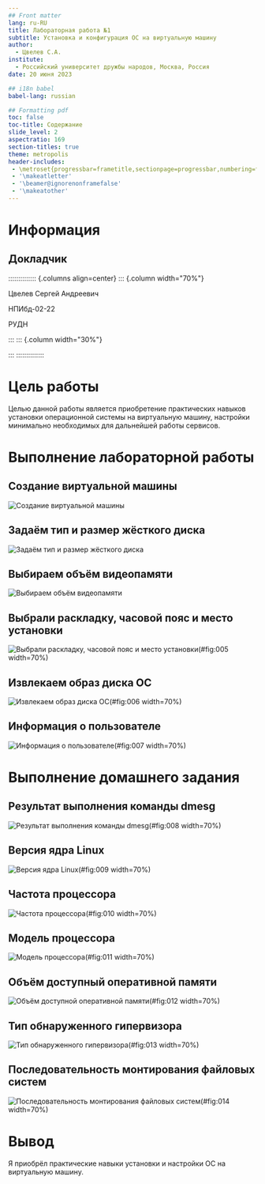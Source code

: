 ```yaml
---
## Front matter
lang: ru-RU
title: Лабораторная работа №1
subtitle: Установка и конфигурация ОС на виртуальную машину
author:
  - Цвелев С.А.
institute:
  - Российский университет дружбы народов, Москва, Россия
date: 20 июня 2023

## i18n babel
babel-lang: russian

## Formatting pdf
toc: false
toc-title: Содержание
slide_level: 2
aspectratio: 169
section-titles: true
theme: metropolis
header-includes:
 - \metroset{progressbar=frametitle,sectionpage=progressbar,numbering=fraction}
 - '\makeatletter'
 - '\beamer@ignorenonframefalse'
 - '\makeatother'
---
```


# Информация

## Докладчик

:::::::::::::: {.columns align=center}
::: {.column width="70%"}

  Цвелев Сергей Андреевич

  НПИбд-02-22

  РУДН

:::
::: {.column width="30%"}


:::
::::::::::::::

# Цель работы

Целью данной работы является приобретение практических навыков установки операционной системы на виртуальную машину, настройки минимально необходимых для дальнейшей работы сервисов.

# Выполнение лабораторной работы
## Создание виртуальной машины

![Создание виртуальной машины](image/img1.png)

## Задаём тип и размер жёсткого диска

![Задаём тип и размер жёсткого диска](image/img2.png)

## Выбираем объём видеопамяти

![Выбираем объём видеопамяти](image/img3.png)

## Выбрали раскладку, часовой пояс и место установки

![Выбрали раскладку, часовой пояс и место установки](image/img5.png)(#fig:005 width=70%)

## Извлекаем образ диска ОС

![Извлекаем образ диска ОС](image/img6.png)(#fig:006 width=70%)

## Информация о пользователе

![Информация о пользователе](image/img7.png)(#fig:007 width=70%)

# Выполнение домашнего задания

## Результат выполнения команды dmesg

![Результат выполнения команды dmesg](image/img8.png)(#fig:008 width=70%)

## Версия ядра Linux

![Версия ядра Linux](image/img9.png)(#fig:009 width=70%)

## Частота процессора

![Частота процессора](image/img10.png)(#fig:010 width=70%)

## Модель процессора

![Модель процессора](image/img11.png)(#fig:011 width=70%)

## Объём доступный оперативной памяти

![Объём доступной оперативной памяти](image/img12.png)(#fig:012 width=70%)

## Тип обнаруженного гипервизора

![Тип обнаруженного гипервизора](image/img13.png)(#fig:013 width=70%)

## Последовательность монтирования файловых систем

![Последовательность монтирования файловых систем](image/img14.png)(#fig:014 width=70%)

# Вывод

Я приобрёл практические навыки установки и настройки ОС на виртуальную машину.

